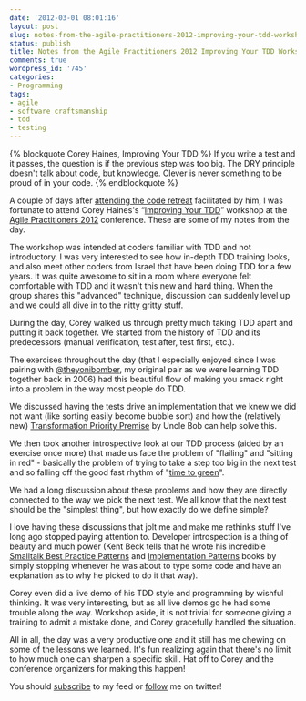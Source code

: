 ```yaml
---
date: '2012-03-01 08:01:16'
layout: post
slug: notes-from-the-agile-practitioners-2012-improving-your-tdd-workshop
status: publish
title: Notes from the Agile Practitioners 2012 Improving Your TDD Workshop
comments: true
wordpress_id: '745'
categories:
- Programming
tags:
- agile
- software craftsmanship
- tdd
- testing
---
```


{% blockquote Corey Haines, Improving Your TDD %}
If you write a test and it passes, the question is if the previous step was too big.
The DRY principle doesn't talk about code, but knowledge.
Clever is never something to be proud of in your code.
{% endblockquote %}

A couple of days after [attending the code retreat](http://www.codelord.net/2012/02/28/notes-from-the-israeli-software-craftsmanship-group-code-retreat/) facilitated by him, I was fortunate to attend Corey Haines's “[Improving Your TDD](http://agilepractitioners2012.com/conference-program/corey-haines-improving-your-tdd/)” workshop at the [Agile Practitioners 2012](http://agilepractitioners2012.com/) conference. These are some of my notes from the day.

The workshop was intended at coders familiar with TDD and not introductory. I was very interested to see how in-depth TDD training looks, and also meet other coders from Israel that have been doing TDD for a few years. It was quite awesome to sit in a room where everyone felt comfortable with TDD and it wasn't this new and hard thing. When the group shares this "advanced" technique, discussion can suddenly level up and we could all dive in to the nitty gritty stuff.

During the day, Corey walked us through pretty much taking TDD apart and putting it back together. We started from the history of TDD and its predecessors (manual verification, test after, test first, etc.).

The exercises throughout the day (that I especially enjoyed since I was pairing with [@theyonibomber](http://twitter.com/theyonibomber), my original pair as we were learning TDD together back in 2006) had this beautiful flow of making you smack right into a problem in the way most people do TDD.

We discussed having the tests drive an implementation that we knew we did not want (like sorting easily become bubble sort) and how the (relatively new) [Transformation Priority Premise](http://cleancoder.posterous.com/the-transformation-priority-premise) by Uncle Bob can help solve this.

We then took another introspective look at our TDD process (aided by an exercise once more) that made us face the problem of "flailing" and "sitting in red" - basically the problem of trying to take a step too big in the next test and so falling off the good fast rhythm of "[time to green](http://programmingtour.blogspot.com/2009/03/time-to-green-graphs-with-gary.html)".

We had a long discussion about these problems and how they are directly connected to the way we pick the next test. We all know that the next test should be the "simplest thing", but how exactly do we define simple?

I love having these discussions that jolt me and make me rethinks stuff I've long ago stopped paying attention to. Developer introspection is a thing of beauty and much power (Kent Beck tells that he wrote his incredible [Smalltalk Best Practice Patterns](http://www.amazon.com/gp/product/013476904X/ref=as_li_ss_tl?ie=UTF8&tag=thcodu02-20&linkCode=as2&camp=1789&creative=390957&creativeASIN=013476904X)<img src="http://www.assoc-amazon.com/e/ir?t=thcodu02-20&l=as2&o=1&a=013476904X" style="width: 0; height: 0; display: none; border: none !important;"/> and [Implementation Patterns](http://www.amazon.com/gp/product/0321413091/ref=as_li_ss_tl?ie=UTF8&tag=thcodu02-20&linkCode=as2&camp=1789&creative=390957&creativeASIN=0321413091) <img src="http://www.assoc-amazon.com/e/ir?t=thcodu02-20&l=as2&o=1&a=0321413091" style="width: 0; height: 0; display: none; border: none !important;"/>  books by simply stopping whenever he was about to type some code and have an explanation as to why he picked to do it that way).

Corey even did a live demo of his TDD style and programming by wishful thinking. It was very interesting, but as all live demos go he had some trouble along the way. Workshop aside, it is not trivial for someone giving a training to admit a mistake done, and Corey gracefully handled the situation.

All in all, the day was a very productive one and it still has me chewing on some of the lessons we learned. It's fun realizing again that there's no limit to how much one can sharpen a specific skill. Hat off to Corey and the conference organizers for making this happen!

You should [subscribe](http://feeds.feedburner.com/TheCodeDump) to my feed or [follow](http://twitter.com/avivby) me on twitter!
